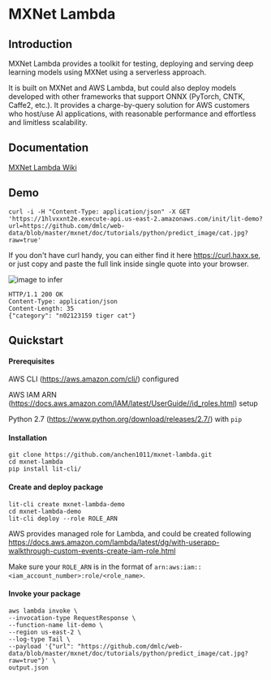 # MXNet Lambda

## Introduction

MXNet Lambda provides a toolkit for testing, deploying and serving deep learning models using MXNet using a serverless approach.

It is built on MXNet and AWS Lambda, but could also deploy models developed with other frameworks that support ONNX (PyTorch, CNTK, Caffe2, etc.). It provides a charge-by-query solution for AWS customers who host/use AI applications, with reasonable performance and effortless and limitless scalability. 

## Documentation

[MXNet Lambda Wiki](docs/Home.md)

## Demo
```
curl -i -H "Content-Type: application/json" -X GET 'https://1hlvxxnt2e.execute-api.us-east-2.amazonaws.com/init/lit-demo?url=https://github.com/dmlc/web-data/blob/master/mxnet/doc/tutorials/python/predict_image/cat.jpg?raw=true'
```
If you don't have curl handy, you can either find it here https://curl.haxx.se, or just copy and paste the full link inside single quote into your browser.

![image to infer](https://raw.githubusercontent.com/dmlc/web-data/master/mxnet/doc/tutorials/python/predict_image/cat.jpg)
```
HTTP/1.1 200 OK
Content-Type: application/json
Content-Length: 35
{"category": "n02123159 tiger cat"}
```

## Quickstart

#### Prerequisites
AWS CLI (https://aws.amazon.com/cli/) configured

AWS IAM ARN (https://docs.aws.amazon.com/IAM/latest/UserGuide//id_roles.html) setup

Python 2.7 (https://www.python.org/download/releases/2.7/) with `pip`

#### Installation
```
git clone https://github.com/anchen1011/mxnet-lambda.git
cd mxnet-lambda
pip install lit-cli/
```

#### Create and deploy package
```
lit-cli create mxnet-lambda-demo
cd mxnet-lambda-demo
lit-cli deploy --role ROLE_ARN
```
AWS provides managed role for Lambda, and could be created following https://docs.aws.amazon.com/lambda/latest/dg/with-userapp-walkthrough-custom-events-create-iam-role.html

Make sure your `ROLE_ARN` is in the format of `arn:aws:iam::<iam_account_number>:role/<role_name>`.

#### Invoke your package
```
aws lambda invoke \
--invocation-type RequestResponse \
--function-name lit-demo \
--region us-east-2 \
--log-type Tail \
--payload '{"url": "https://github.com/dmlc/web-data/blob/master/mxnet/doc/tutorials/python/predict_image/cat.jpg?raw=true"}' \
output.json
```

